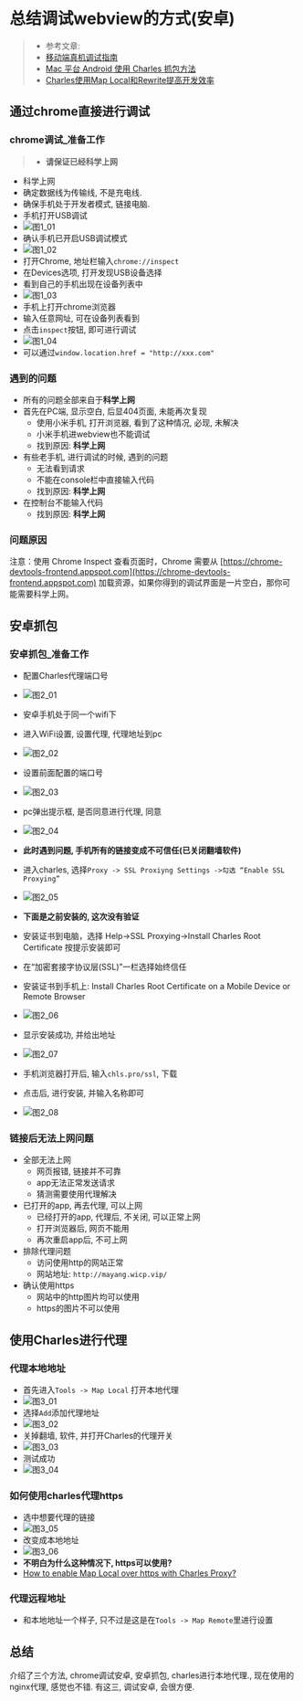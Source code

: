 # 总结调试webview的方式(安卓)

> * 参考文章:
> * [移动端真机调试指南](https://aotu.io/notes/2017/02/24/Mobile-debug/index.html)
> * [Mac 平台 Android 使用 Charles 抓包方法](https://zhuanlan.zhihu.com/p/47252675)
> * [Charles使用Map Local和Rewrite提高开发效率](https://www.jianshu.com/p/dffca69070fc)

## 通过chrome直接进行调试

### chrome调试_准备工作

> * **请保证已经科学上网**

* 科学上网
* 确定数据线为传输线, 不是充电线.
* 确保手机处于开发者模式, 链接电脑.
* 手机打开USB调试
* ![图1_01](https://zhangrunhao.oss-cn-beijing.aliyuncs.com/blog/test_webview/1_01.jpeg)
* 确认手机已开启USB调试模式
* ![图1_02](https://zhangrunhao.oss-cn-beijing.aliyuncs.com/blog/test_webview/1_02.jpeg)
* 打开Chrome, 地址栏输入`chrome://inspect`
* 在Devices选项, 打开发现USB设备选择
* 看到自己的手机出现在设备列表中
* ![图1_03](https://zhangrunhao.oss-cn-beijing.aliyuncs.com/blog/test_webview/1_03.jpeg)
* 手机上打开chrome浏览器
* 输入任意网址, 可在设备列表看到
* 点击`inspect`按钮, 即可进行调试
* ![图1_04](https://zhangrunhao.oss-cn-beijing.aliyuncs.com/blog/test_webview/1_04.jpeg)
* 可以通过`window.location.href = "http://xxx.com"`

### 遇到的问题

* 所有的问题全部来自于**科学上网**
* 首先在PC端, 显示空白, 后显404页面, 未能再次复现
  * 使用小米手机, 打开浏览器, 看到了这种情况, 必现, 未解决
  * 小米手机进webview也不能调试
  * 找到原因: **科学上网**
* 有些老手机, 进行调试的时候, 遇到的问题
  * 无法看到请求
  * 不能在console栏中直接输入代码
  * 找到原因: **科学上网**
* 在控制台不能输入代码
  * 找到原因: **科学上网**

### 问题原因

  注意：使用 Chrome Inspect 查看页面时，Chrome 需要从 [https://chrome-devtools-frontend.appspot.com](https://chrome-devtools-frontend.appspot.com) 加载资源，如果你得到的调试界面是一片空白，那你可能需要科学上网。

## 安卓抓包

### 安卓抓包_准备工作

* 配置Charles代理端口号
* ![图2_01](https://zhangrunhao.oss-cn-beijing.aliyuncs.com/blog/test_webview/2_01.jpg)
* 安卓手机处于同一个wifi下
* 进入WiFi设置, 设置代理, 代理地址到pc
* ![图2_02](https://zhangrunhao.oss-cn-beijing.aliyuncs.com/blog/test_webview/2_02.jpeg)
* 设置前面配置的端口号
* ![图2_03](https://zhangrunhao.oss-cn-beijing.aliyuncs.com/blog/test_webview/2_03.jpeg)
* pc弹出提示框, 是否同意进行代理, 同意
* ![图2_04](https://zhangrunhao.oss-cn-beijing.aliyuncs.com/blog/test_webview/2_04.jpeg)
* **此时遇到问题, 手机所有的链接变成不可信任(已关闭翻墙软件)**

* 进入charles, 选择`Proxy -> SSL Proxiyng Settings ->勾选 “Enable SSL Proxying”`
* ![图2_05](https://zhangrunhao.oss-cn-beijing.aliyuncs.com/blog/test_webview/2_05.jpg)

* **下面是之前安装的, 这次没有验证**
* 安装证书到电脑，选择 Help->SSL Proxying->Install Charles Root Certificate 按提示安装即可
* 在“加密套接字协议层(SSL)”一栏选择始终信任

* 安装证书到手机上: Install Charles Root Certificate on a Mobile Device or Remote Browser
* ![图2_06](https://zhangrunhao.oss-cn-beijing.aliyuncs.com/blog/test_webview/2_06.jpg)
* 显示安装成功, 并给出地址
* ![图2_07](https://zhangrunhao.oss-cn-beijing.aliyuncs.com/blog/test_webview/2_07.jpg)
* 手机浏览器打开后, 输入`chls.pro/ssl`, 下载
* 点击后, 进行安装, 并输入名称即可
* ![图2_08](https://zhangrunhao.oss-cn-beijing.aliyuncs.com/blog/test_webview/2_08.jpeg)

### 链接后无法上网问题

* 全部无法上网
  * 网页报错, 链接并不可靠
  * app无法正常发送请求
  * 猜测需要使用代理解决
* 已打开的app, 再去代理, 可以上网
  * 已经打开的app, 代理后, 不关闭, 可以正常上网
  * 打开浏览器后, 网页不能用
  * 再次重启app后, 不可上网
* 排除代理问题
  * 访问使用http的网站正常
  * 网站地址: `http://mayang.wicp.vip/`
* 确认使用https
  * 网站中的http图片均可以使用
  * https的图片不可以使用

## 使用Charles进行代理

### 代理本地地址

* 首先进入`Tools -> Map Local` 打开本地代理
* ![图3_01](https://zhangrunhao.oss-cn-beijing.aliyuncs.com/blog/test_webview/3_01.jpg)
* 选择`Add`添加代理地址
* ![图3_02](https://zhangrunhao.oss-cn-beijing.aliyuncs.com/blog/test_webview/3_02.jpg)
* 关掉翻墙, 软件, 并打开Charles的代理开关
* ![图3_03](https://zhangrunhao.oss-cn-beijing.aliyuncs.com/blog/test_webview/3_03.jpg)
* 测试成功
* ![图3_04](https://zhangrunhao.oss-cn-beijing.aliyuncs.com/blog/test_webview/3_04.jpg)

### 如何使用charles代理https

* 选中想要代理的链接
* ![图3_05](https://zhangrunhao.oss-cn-beijing.aliyuncs.com/blog/test_webview/3_05.jpg)
* 改变成本地地址
* ![图3_06](https://zhangrunhao.oss-cn-beijing.aliyuncs.com/blog/test_webview/3_06.jpg)
* **不明白为什么这种情况下, https可以使用?**
* [How to enable Map Local over https with Charles Proxy?](https://stackoverflow.com/questions/3979685/how-to-enable-map-local-over-https-with-charles-proxy)

### 代理远程地址

* 和本地地址一个样子, 只不过是这是在`Tools -> Map Remote`里进行设置

## 总结

  介绍了三个方法, chrome调试安卓, 安卓抓包, charles进行本地代理.,  现在使用的nginx代理, 感觉也不错.
  有这三, 调试安卓, 会很方便.

